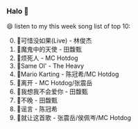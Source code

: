 

### Halo 👋

😄 listen to my this week song list of top 10:

0. 🌈可惜没如果(Live) - 林俊杰
1. 🌈魔鬼中的天使 - 田馥甄
2. 🌈烦死人 - MC Hotdog
3. 🌈Same Ol' - The Heavy
4. 🌈Mario Karting - 陈冠希/MC Hotdog
5. 🌈离开 - MC Hotdog/张震岳
6. 🌈我想我不会爱你 - 田馥甄
7. 🌈不晚 - 田馥甄
8. 🌈谣言 - 陈冠希
9. 🌈就让这首歌 - 张震岳/侯佩岑/MC Hotdog

